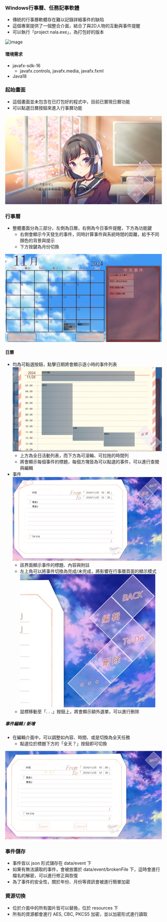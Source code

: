 ### Windows行事曆、任務記事軟體
- 傳統的行事曆軟體存在難以記錄詳細事件的缺陷
- 這個專案提供了一個整合介面，結合了與2D人物的互動與事件提醒
- 可以執行「project nala.exe」，為打包好的版本

![image](images/demo.gif)

#### 環境需求
- javafx-sdk-16
    - javafx.controls, javafx.media, javafx.fxml
- Java18

### 起始畫面
- 這個畫面並未包含在已打包好的程式中，目前已實現日曆功能
- 可以點選日曆按鈕來進入行事曆功能

![image](images/homePage.jpg)

### 行事曆
- 整體畫面分為三部分，左側為日曆，右側為今日事件提醒，下方為功能鍵
    - 右側會顯示今天發生的事件，同時計算事件與系統時間的距離，給予不同顏色的背景與提示
    - 下方按鍵為月份切換

![image](images/calendar.jpg)
#### 日曆
- 均為可點選按鈕，點擊日期將會顯示逐小時的事件列表
![image](images/scheduler.jpg)
    - 上方為全日活動列表，而下方為可滾輪、可拉拖的時間列
    - 將會顯示每個事件的標題，每個方塊皆為可以點選的事件，可以進行查閱與編輯
- 事件
![image](images/task.jpg)
    - 該界面顯示事件的標題、內容與附註
    - 左上角可以將事件切換為完成/未完成，將影響在行事曆頁面的顯示模式
    ![image](images/button.jpg)
    - 鼠標移動至「. . .」按鈕上，將會顯示額外選單，可以進行刪除

##### 事件編輯 / 新增
- 在編輯介面中，可以調整如內容、時間、或是切換為全天任務
    - 點選位於標題下方的「全天？」按鈕即可切換

![image](images/edit.jpg)

### 事件儲存
- 事件皆以 json 形式儲存在 data/event 下
- 如果有無法讀取的事件，會被放置於 data/event/brokenFile 下，這時會進行檔名的解密，可以進行修正與恢復
- 為了事件的安全性，關於年份、月份等資訊會被進行簡單加密

### 資源切換
- 位於介面中的所有圖片皆可以替換，位於 resources 下
- 所有的資源都會進行 AES, CBC, PKCS5 加密，並以加密形式進行讀取